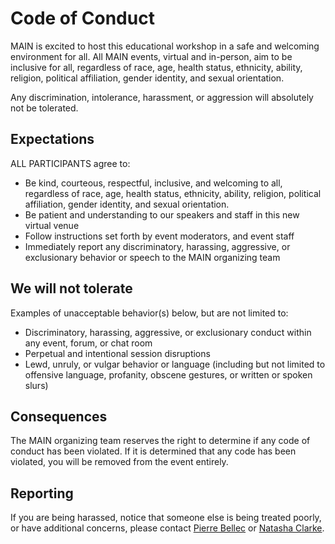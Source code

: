 # Code of Conduct

MAIN is excited to host this educational workshop in a safe and welcoming environment for all. All MAIN events, virtual and in-person, aim to be inclusive for all, regardless of race, age, health status, ethnicity, ability, religion, political affiliation, gender identity, and sexual orientation.

Any discrimination, intolerance, harassment, or aggression will absolutely not be tolerated.

## Expectations

ALL PARTICIPANTS agree to:
 * Be kind, courteous, respectful, inclusive, and welcoming to all, regardless of race, age, health status, ethnicity, ability, religion, political affiliation, gender identity, and sexual orientation.
 * Be patient and understanding to our speakers and staff in this new virtual venue
 * Follow instructions set forth by event moderators, and event staff
 * Immediately report any discriminatory, harassing, aggressive, or exclusionary behavior or speech to the MAIN organizing team

## We will not tolerate

Examples of unacceptable behavior(s) below, but are not limited to:
 * Discriminatory, harassing, aggressive, or exclusionary conduct within any event, forum, or chat room
 * Perpetual and intentional session disruptions
 * Lewd, unruly, or vulgar behavior or language (including but not limited to offensive language, profanity, obscene gestures, or written or spoken slurs)

## Consequences

The MAIN organizing team reserves the right to determine if any code of conduct has been violated. If it is determined that any code has been violated, you will be removed from the event entirely.

## Reporting

If you are being harassed, notice that someone else is being treated poorly, or have additional concerns, please contact [Pierre Bellec](mailto:pierre.bellec@gmail.com) or [Natasha Clarke](mailto:natashajayne@googlemail.com).

